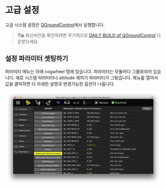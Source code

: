 # 고급 설정

고급 시스템 설정은 [QGroundControl](../qgc/README.md)에서 실행합니다.

> **Tip** 최신버전을 확인하려면 주기적으로 [DAILY BUILD of QGroundControl](http://qgroundcontrol.com/downloads) 다운받으세요.

## 설정 파라미터 셋팅하기

파라미터 메뉴는 아래 cogwheel 탭에 있습니다. 파라미터는 모듈마다 그룹화되어 있습니다. 예로 시스템 파라미터나 attitude 제어기 파라미터가 그렇습니다. 메뉴를 열어서 값을 클릭하면 더 자세한 설명과 변경가능한 옵션이 나옵니다.

![](../../assets/gcs/setting-parameter.png)
